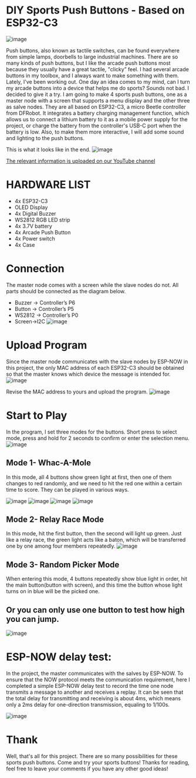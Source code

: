 # DIY Sports Push Buttons - Based on ESP32-C3

![image](https://user-images.githubusercontent.com/65546290/203234603-6e5cd233-cc56-4582-bf34-83ca08bb1c30.png)

Push buttons, also known as tactile switches, can be found everywhere from simple lamps, doorbells to large industrial machines. There are so many kinds of push buttons, but I like the arcade push buttons most because they usually have a great tactile, "clicky” feel. I had several arcade buttons in my toolbox, and I always want to make something with them. Lately, I've been working out. One day an idea comes to my mind, can I turn my arcade buttons into a device that helps me do sports? Sounds not bad. I decided to give it a try.
I am going to make 4 sports push buttons, one as a master node with a screen that supports a menu display and the other three as salve nodes. They are all based on ESP32-C3, a micro Beetle controller from DFRobot. It integrates a battery charging management function, which allows us to connect a lithium battery to it as a mobile power supply for the project, or charge the battery from the controller's USB-C port when the battery is low. Also, to make them more interactive, I will add some sound and lighting to the push buttons. 

This is what it looks like in the end. 
![image](https://user-images.githubusercontent.com/65546290/203230928-a3bd57ae-2f2b-4b55-ab39-c5c1d633fb72.png)


[The relevant information is uploaded on our YouTube channel](https://www.youtube.com/watch?v=HAt3EoVqO7I)



# HARDWARE LIST
* 4x ESP32-C3
* OLED Display
* 4x Digital Buzzer
* WS2812 RGB LED strip
* 4x 3.7V battery
* 4x Arcade Push Button
* 4x Power switch
* 4x Case

# Connection 
The master node comes with a screen while the slave nodes do not. All parts should be connected as the diagram below.
* Buzzer -> Controller’s P6
* Button -> Controller’s P5
* WS2812 -> Controller’s P0
* Screen->I2C
![image](https://user-images.githubusercontent.com/65546290/203233723-237fa063-0c83-4304-bb07-6a98fe9f6231.png)


# Upload Program
 
Since the master node communicates with the slave nodes by ESP-NOW in this project, the only MAC address of each ESP32-C3 should be obtained so that the master knows which device the message is intended for. 
![image](https://user-images.githubusercontent.com/65546290/203233889-405fa662-9fe3-46ba-a65f-a03adeaad898.png)


Revise the MAC address to yours and upload the program.
![image](https://user-images.githubusercontent.com/65546290/203233622-48e2762e-c5f8-4fbe-9b16-464a67e1eab3.png)


# Start to Play
In the program, I set three modes for the buttons. Short press to select mode, press and hold for 2 seconds to confirm or enter the selection menu.
![image](https://user-images.githubusercontent.com/65546290/203233989-ef65266a-602b-45e6-8486-f3b6dfc41a50.png)


## Mode 1- Whac-A-Mole
In this mode, all 4 buttons show green light at first, then one of them changes to red randomly, and we need to hit the red one within a certain time to score. They can be played in various ways.

![image](https://user-images.githubusercontent.com/65546290/203234109-37bd4f0c-3304-4a8b-818c-4af7a4595fcc.png)
![image](https://user-images.githubusercontent.com/65546290/203234123-a973bb7f-ae09-4c57-af68-dc8b5c06c65c.png)
![image](https://user-images.githubusercontent.com/65546290/203234135-f96d0b91-76ec-4f8d-8794-9f9deb69d9f9.png)
![image](https://user-images.githubusercontent.com/65546290/203234141-b2d509f8-55b5-40c1-b4d6-28a8cb7d762c.png)


## Mode 2- Relay Race Mode
In this mode, hit the first button, then the second will light up green. Just like a relay race, the green light acts like a baton, which will be transferred one by one among four members repeatedly.
![image](https://user-images.githubusercontent.com/65546290/203234157-c2e63d0f-9de5-407e-9f12-3155112ebaf3.png)


## Mode 3- Random Picker Mode
When entering this mode, 4 buttons repeatedly show blue light in order, hit the main button(button with screen), and this time the button whose light turns on in blue will be the picked one. 


## Or you can only use one button to test how high you can jump. 
![image](https://user-images.githubusercontent.com/65546290/203234225-36cf0f9a-961f-47f3-8e82-68df7021ba0f.png)

# ESP-NOW delay test:
In the project, the master communicates with the salves by ESP-NOW. To ensure that the NOW protocol meets the communication requirement, here I completed a simple ESP-NOW delay test to record the time one node transmits a message to another and receives a replay. It can be seen that the total delay for transmitting and receiving is about 4ms, which means only a 2ms delay for one-direction transmission, equaling to 1/100s.

![image](https://user-images.githubusercontent.com/65546290/203234284-34f8f1fc-bd2d-4307-86b8-5980f0c1d546.png)
 

# Thank
Well, that's all for this project. There are so many possibilities for these sports push buttons. Come and try your sports buttons! Thanks for reading, feel free to leave your comments if you have any other good ideas!
